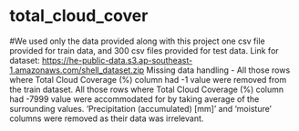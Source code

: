 # total_cloud_cover
#We used only the data provided along with this project one csv file provided for train data, and 300 csv files provided for test data.
Link for dataset: https://he-public-data.s3.ap-southeast-1.amazonaws.com/shell_dataset.zip
Missing data handling - 
All those rows where Total Cloud Coverage (%) column had -1 value were removed from the train dataset.
All those rows where Total Cloud Coverage (%) column had -7999 value were accommodated for by taking average of the surrounding values.
‘Precipitation (accumulated) [mm]’ and ‘moisture’ columns were removed as their data was irrelevant.
